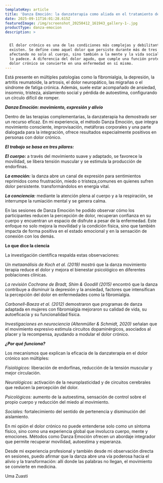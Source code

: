 ```yaml
---
templateKey: article
title: 'Danza Emoción: la danzaterapia como aliada en el tratamiento del dolor crónico'
date: 2025-09-11T16:01:28.615Z
featuredImage: /img/screenshot_20250412_161943_gallery-1-.jpg
productType: danza-emocion
description: >


  El dolor crónico es una de las condiciones más complejas y debilitantes que
  existen. Se define como aquel dolor que persiste durante más de tres meses,
  afectando no solo al cuerpo, sino también a la mente y la vida social de quien
  lo padece. A diferencia del dolor agudo, que cumple una función protectora, el
  dolor crónico se convierte en una enfermedad en sí mismo.
---
```

Está presente en múltiples patologías como la fibromialgia, la depresión, la artritis reumatoide, la artrosis, el dolor neuropático, las migrañas o el síndrome de fatiga crónica. Además, suele estar acompañado de ansiedad, insomnio, tristeza, aislamiento social y pérdida de autoestima, configurando un círculo difícil de romper.

_**Danza Emoción: movimiento, expresión y alivio**_

Dentro de las terapias complementarias, la danzaterapia ha demostrado ser un recurso eficaz. En mi experiencia, el método Danza Emoción, que integra movimiento consciente, improvisación, metáforas corporales y una parte dialogada para la integración, ofrece resultados especialmente positivos en personas con dolor crónico.

**_El trabajo se basa en tres pilares:_**

**_El cuerpo:_** a través del movimiento suave y adaptado, se favorece la movilidad, se libera tensión muscular y se estimula la producción de endorfinas.

**_La emoción:_** la danza abre un canal de expresión para sentimientos reprimidos como frustración, miedo o tristeza,comunes en quienes sufren dolor persistente. transformándolos en energía vital.

**_La conciencia:_** mediante la atención plena al cuerpo y a la respiración, se interrumpe la rumiación mental y se genera calma.

En las sesiones de Danza Emoción he podido observar cómo los participantes reducen la percepción de dolor, recuperan confianza en su cuerpo y encuentran un espacio de disfrute a pesar de la enfermedad. Este enfoque no solo mejora la movilidad y la condición física, sino que también impacta de forma positiva en el estado emocional y en la sensación de conexión con los demás.

**Lo que dice la ciencia**

La investigación científica respalda estas observaciones:

_Un metaanálisis de Koch et al. (2019)_ mostró que la danza movimiento terapia reduce el dolor y mejora el bienestar psicológico en diferentes poblaciones clínicas.

_La revisión Cochrane de Bradt, Shim & Goodill (2015)_ encontró que la danza contribuye a disminuir la depresión y la ansiedad, factores que intensifican la percepción del dolor en enfermedades como la fibromialgia.

_Carbonell-Baeza et al. (2012)_ demostraron que programas de danza adaptada en mujeres con fibromialgia mejoraron su calidad de vida, su autoeficacia y su funcionalidad física.

_Investigaciones en neurociencia (Altenmüller & Schmidt, 2020)_ señalan que el movimiento expresivo estimula circuitos dopaminérgicos, asociados al placer y la recompensa, ayudando a modular el dolor crónico.

_**¿Por qué funciona?**_

Los mecanismos que explican la eficacia de la danzaterapia en el dolor crónico son múltiples:

_Fisiológicos:_ liberación de endorfinas, reducción de la tensión muscular y mejor circulación.

_Neurológicos:_ activación de la neuroplasticidad y de circuitos cerebrales que reducen la percepción del dolor.

_Psicológicos:_ aumento de la autoestima, sensación de control sobre el propio cuerpo y reducción del miedo al movimiento.

_Sociales:_ fortalecimiento del sentido de pertenencia y disminución del aislamiento.

 En mi opión el dolor crónico no puede entenderse solo como un síntoma físico, sino como una experiencia global que involucra cuerpo, mente y emociones. Métodos como Danza Emoción ofrecen un abordaje integrador que permite recuperar movilidad, autoestima y esperanza.

Desde mi experiencia profesional y también desde mi observación directa en sesiones, puedo afirmar que la danza abre una vía poderosa hacia el alivio y la transformación: allí donde las palabras no llegan, el movimiento se convierte en medicina.

Uma Zuasti
